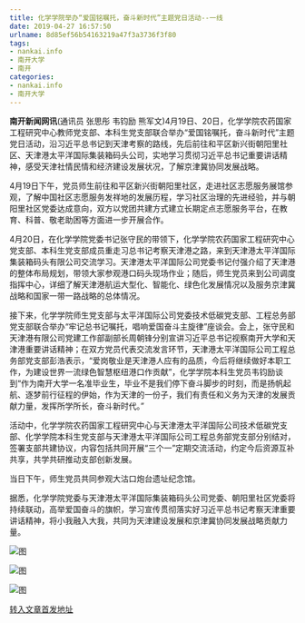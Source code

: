 ```yaml
---
title: 化学学院举办“爱国铭嘱托，奋斗新时代”主题党日活动--一线
date: 2019-04-27 16:57:50
urlname: 8d85ef56b54163219a47f3a3736f3f80
tags: 
- nankai.info
- 南开大学
- 南开
categories:
- nankai.info
- 南开大学
---
```


**南开新闻网讯**(通讯员 张思彤 韦钧励 熊军文)4月19日、20日，化学学院农药国家工程研究中心教师党支部、本科生党支部联合举办“爱国铭嘱托，奋斗新时代”主题党日活动，沿习近平总书记到天津考察的路线，先后前往和平区新兴街朝阳里社区、天津港太平洋国际集装箱码头公司，实地学习贯彻习近平总书记重要讲话精神，感受天津社情民情和经济建设发展状况，了解京津冀协同发展战略。

4月19日下午，党员师生前往和平区新兴街朝阳里社区，走进社区志愿服务展馆参观，了解中国社区志愿服务发祥地的发展历程，学习社区治理的先进经验，并与朝阳里社区党委达成意向，双方以党团共建方式建立长期定点志愿服务平台，在教育、科普、敬老助困等方面进一步开展合作。

4月20日，在化学学院党委书记张守民的带领下，化学学院农药国家工程研究中心党支部、本科生党支部成员重走习总书记考察天津港之路，来到天津港太平洋国际集装箱码头有限公司交流学习。天津港太平洋国际公司党委书记付强介绍了天津港的整体布局规划，带领大家参观港口码头现场作业；随后，师生党员来到公司调度指挥中心，详细了解天津港航运大型化、智能化、绿色化发展情况以及服务京津冀战略和国家一带一路战略的总体情况。

接下来，化学学院师生党支部与太平洋国际公司党委技术低碳党支部、工程总务部党支部联合举办“牢记总书记嘱托，唱响爱国奋斗主旋律”座谈会。会上，张守民和天津港有限公司党建工作部副部长周朝锋分别宣讲习近平总书记视察南开大学和天津港重要讲话精神；在双方党员代表交流发言环节，天津港太平洋国际公司工程总务部党支部彭浩表示，“爱岗敬业是天津港人应有的品质，今后将继续做好本职工作，为建设世界一流绿色智慧枢纽港口作贡献”，化学学院本科生党员韦钧励谈到“作为南开大学一名准毕业生，毕业不是我们停下奋斗脚步的时刻，而是扬帆起航、逐梦前行征程的伊始，作为天津的一份子，我们有责任和义务为天津的发展贡献力量，发挥所学所长，奋斗新时代。”

活动中，化学学院农药国家工程研究中心与天津港太平洋国际公司技术低碳党支部、化学学院本科生党支部与天津港太平洋国际公司工程总务部党支部分别结对，签署支部共建协议，内容包括共同开展“三个一”定期交流活动，约定今后资源互补共享，共学共研推动支部创新发展。

当日下午，师生党员共同参观大沽口炮台遗址纪念馆。

据悉，化学学院党委与天津港太平洋国际集装箱码头公司党委、朝阳里社区党委将持续联动，高举爱国奋斗的旗帜，学习宣传贯彻落实好习近平总书记考察天津重要讲话精神，将小我融入大我，共同为天津建设发展和京津冀协同发展战略贡献力量。

![图](http://news.nankai.edu.cn/pic/0/00/35/08/350806_998413.jpg)

![图](http://news.nankai.edu.cn/pic/0/00/35/08/350805_586825.jpg)

![图](http://news.nankai.edu.cn/pic/0/00/35/08/350804_364286.jpg)

[转入文章首发地址](http://news.nankai.edu.cn/zhxw/system/2019/04/24/000446934.shtml)